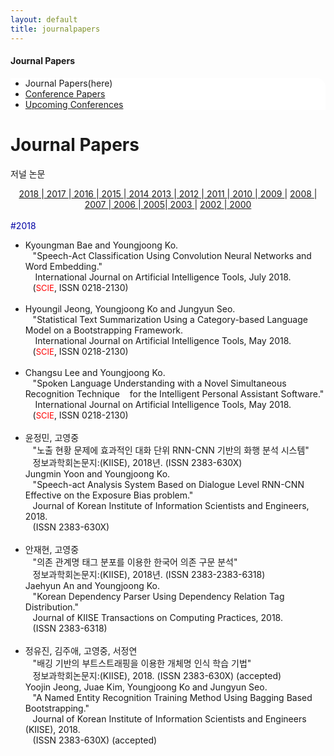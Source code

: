 ```yaml
---
layout: default
title: journalpapers
---
```

 <h4>Journal Papers</h4>
 <div class="linklink" style = "background-color:#ffffff;border-radius:0 15px">
          <ul class="posts-list">
            <li>Journal Papers(here)
            </li>
            <li class="post-link">
                <a class="post-title" href="https://youngjoongko.github.io/Publications/conferencepapers/">Conference Papers</a>
            </li>
            <li class="post-link">
                <a class="post-title" href="https://youngjoongko.github.io/Publications/upcomingconferences/">Upcoming Conferences</a>
            </li>
          </ul>
  </div>



<div class="post">
	<h1 class="pageTitle">Journal Papers</h1>	
	<p class="meta">저널 논문</p>
	<div class="linklink" style = "text-align:center;">
		<a href="#1"> 2018 </a>|<a href="#2"> 2017 </a>|<a href="#3"> 2016 </a>|<a href="#4"> 2015 </a>|<a href="#5"> 2014 </a>
		<a href="#6"> 2013 </a>|<a href="#7"> 2012 </a>|<a href="#8"> 2011 </a>|<a href="#9"> 2010 </a>|<a href="#10"> 2009 </a>|
		<a href="#11"> 2008 </a>|<a href="#12"> 2007 </a>|<a href="#13"> 2006 </a>|<a href="#14"> 2005</a>|<a href="#15"> 2003 </a>|
		<a href="#16"> 2002 </a>|<a href="#17"> 2000 </a>
	</div>
</div>
	<br>
	<a name="1"><font style = "color:#0000A5;">#2018</font></a>
	<ul>
		                <li>Kyoungman Bae and Youngjoong Ko. 
					<br>&nbsp;&nbsp;&nbsp;&quot;Speech-Act Classification Using Convolution Neural Networks and Word Embedding.&quot;
					<br>&nbsp;&nbsp;&nbsp; International Journal on Artificial Intelligence Tools, July 2018.
					<br>&nbsp;&nbsp;&nbsp;(<font size="2" color="red">SCIE</font>, ISSN 0218-2130)
				</li><br>
				<li>Hyoungil Jeong, Youngjoong Ko and Jungyun Seo. 
					<br>&nbsp;&nbsp;&nbsp;&quot;Statistical Text Summarization Using a Category-based Language Model on a Bootstrapping Framework.
					<br>&nbsp;&nbsp;&nbsp; International Journal on Artificial Intelligence Tools, May 2018.
					<br>&nbsp;&nbsp;&nbsp;(<font size="2" color="red">SCIE</font>, ISSN 0218-2130)
				</li><br>
				<li>Changsu Lee and Youngjoong Ko.
					<br>&nbsp;&nbsp;&nbsp;&quot;Spoken Language Understanding with a Novel Simultaneous Recognition Technique  &nbsp;&nbsp;&nbsp;for the Intelligent Personal Assistant Software.&quot;
					<br>&nbsp;&nbsp;&nbsp; International Journal on Artificial Intelligence Tools, May 2018.
					<br>&nbsp;&nbsp;&nbsp;(<font size="2" color="red">SCIE</font>, ISSN 0218-2130)
				</li><br>
				<li>  윤정민, 고영중
					<br>&nbsp;&nbsp;&nbsp;&quot;노출 현황 문제에 효과적인 대화 단위 RNN-CNN 기반의 화행 분석 시스템"
					<br>&nbsp;&nbsp;&nbsp;정보과학회논문지:(KIISE),  2018년. (ISSN 2383-630X)
					<br>Jungmin Yoon and Youngjoong Ko.
					<br>&nbsp;&nbsp;&nbsp;&quot;Speech-act Analysis System Based on Dialogue Level RNN-CNN Effective on the Exposure Bias problem.&quot;
					<br>&nbsp;&nbsp;&nbsp;Journal of Korean Institute of Information Scientists and Engineers, 2018. 
					<br>&nbsp;&nbsp;&nbsp;(ISSN 2383-630X)
				</li><br>
				<li>안재현, 고영중
					<br>&nbsp;&nbsp;&nbsp;&quot;의존 관계명 태그 분포를 이용한 한국어 의존 구문 분석"
					<br>&nbsp;&nbsp;&nbsp;정보과학회논문지:(KIISE),  2018년. (ISSN 2383-2383-6318) 							<br>Jaehyun An and Youngjoong Ko.
					<br>&nbsp;&nbsp;&nbsp;&quot;Korean Dependency Parser Using Dependency Relation Tag Distribution.&quot;
					<br>&nbsp;&nbsp;&nbsp;Journal of KIISE Transactions on Computing Practices,  2018.
					<br>&nbsp;&nbsp;&nbsp;(ISSN 2383-6318)
				</li><br>
				<li> 정유진, 김주애, 고영중, 서정연
					<br>&nbsp;&nbsp;&nbsp;&quot;배깅 기반의 부트스트래핑을 이용한 개체명 인식 학습 기법"
					<br>&nbsp;&nbsp;&nbsp;정보과학회논문지:(KIISE), 2018.  (ISSN 2383-630X) (accepted)  		
		               		<br>Yoojin Jeong, Juae Kim, Youngjoong Ko and Jungyun Seo. 
					<br>&nbsp;&nbsp;&nbsp;&quot;A Named Entity Recognition Training Method Using Bagging Based Bootstrapping.&quot;
					<br>&nbsp;&nbsp;&nbsp;Journal of Korean Institute of Information Scientists and Engineers (KIISE), 2018. 
					<br>&nbsp;&nbsp;&nbsp;(ISSN 2383-630X) (accepted)
				</li><br>           
	</ul>

